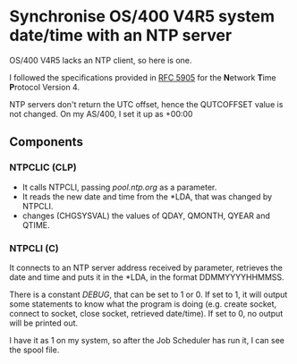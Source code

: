 # Synchronise OS/400 V4R5 system date/time with an NTP server

OS/400 V4R5 lacks an NTP client, so here is one.

I followed the specifications provided in [RFC 5905](https://www.rfc-editor.org/info/rfc5905) for the **N**etwork **T**ime **P**rotocol Version 4.

NTP servers don't return the UTC offset, hence the QUTCOFFSET value is not changed. On my AS/400, I set it up as +00:00

## Components 

### NTPCLIC (CLP)

- It calls NTPCLI, passing *pool.ntp.org* as a parameter. 
- It reads the new date and time from the *LDA, that was changed by NTPCLI.
- changes (CHGSYSVAL) the values of QDAY, QMONTH, QYEAR and QTIME.

### NTPCLI (C)

It connects to an NTP server address received by parameter, retrieves the date and time and puts it in the *LDA, in the format DDMMYYYYHHMMSS.

There is a constant *DEBUG*, that can be set to 1 or 0. If set to 1, it will output some statements to know what the program is doing (e.g. create socket, connect to socket, close socket, retrieved date/time). If set to 0, no output will be printed out.

I have it as 1 on my system, so after the Job Scheduler has run it, I can see the spool file.

